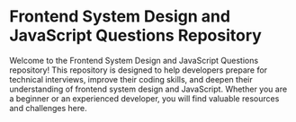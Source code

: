 # Frontend System Design and JavaScript Questions Repository
Welcome to the Frontend System Design and JavaScript Questions repository! This repository is designed to help developers prepare for technical interviews, improve their coding skills, and deepen their understanding of frontend system design and JavaScript. Whether you are a beginner or an experienced developer, you will find valuable resources and challenges here.
